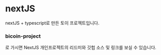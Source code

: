 # nextJS
nextJS + typescript로 만든 토이 프로젝트입니다.
<h3>bicoin-project</h3>로 가시면 NextJS 개인프로젝트의 리드미와 깃헙 소스 및 링크를 보실 수 있습니다.
